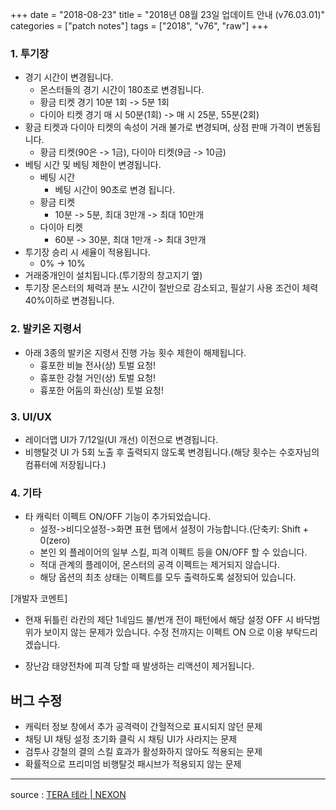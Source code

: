 +++
date = "2018-08-23"
title = "2018년 08월 23일 업데이트 안내 (v76.03.01)"
categories = ["patch notes"]
tags = ["2018", "v76", "raw"]
+++

### 1. 투기장
- 경기 시간이 변경됩니다.
  - 몬스터들의 경기 시간이 180초로 변경됩니다.
  - 황금 티켓 경기 10분 1회 -> 5분 1회
  - 다이아 티켓 경기 매 시 50분(1회) -> 매 시 25분, 55분(2회)
- 황금 티켓과 다이아 티켓의 속성이 거래 불가로 변경되며, 상점 판매 가격이 변동됩니다.
  - 황금 티켓(90은 -> 1금), 다이아 티켓(9금 -> 10금)
- 베팅 시간 및 베팅 제한이 변경됩니다.
  - 베팅 시간
    - 베팅 시간이 90초로 변경 됩니다.
  - 황금 티켓
    - 10분 -> 5분, 최대 3만개 -> 최대 10만개
  - 다이아 티켓
    - 60분 -> 30분, 최대 1만개 -> 최대 3만개
- 투기장 승리 시 세율이 적용됩니다.
  - 0% -> 10%
- 거래중개인이 설치됩니다.(투기장의 창고지기 옆)
- 투기장 몬스터의 체력과 분노 시간이 절반으로 감소되고, 필살기 사용 조건이 체력 40%이하로 변경됩니다.

### 2. 발키온 지령서
- 아래 3종의 발키온 지령서 진행 가능 횟수 제한이 해제됩니다.
  - 흉포한 비늘 전사(상) 토벌 요청!
  - 흉포한 강철 거인(상) 토벌 요청!
  - 흉포한 어둠의 화신(상) 토벌 요청!

### 3. UI/UX
- 레이더맵 UI가 7/12일(UI 개선) 이전으로 변경됩니다.
- 비행탈것 UI 가 5회 노출 후 출력되지 않도록 변경됩니다.(해당 횟수는 수호자님의 컴퓨터에 저장됩니다.)

### 4. 기타
- 타 캐릭터 이펙트 ON/OFF 기능이 추가되었습니다.
  - 설정->비디오설정->화면 표현 탭에서 설정이 가능합니다.(단축키: Shift + 0(zero)
  - 본인 외 플레이어의 일부 스킬, 피격 이펙트 등을 ON/OFF 할 수 있습니다.
  - 적대 관계의 플레이어, 몬스터의 공격 이펙트는 제거되지 않습니다.
  - 해당 옵션의 최초 상태는 이펙트를 모두 출력하도록 설정되어 있습니다.

[개발자 코멘트]
- 현재 뒤틀린 라칸의 제단 1네임드 불/번개 전이 패턴에서 해당 설정 OFF 시 바닥범위가 보이지 않는 문제가 있습니다. 수정 전까지는 이펙트 ON 으로 이용 부탁드리겠습니다.

- 장난감 태양전차에 피격 당할 때 발생하는 리액션이 제거됩니다.

## 버그 수정

- 캐릭터 정보 창에서 추가 공격력이 간헐적으로 표시되지 않던 문제
- 채팅 UI 채팅 설정 초기화 클릭 시 채팅 UI가 사라지는 문제
- 검투사 강철의 결의 스킬 효과가 활성화하지 않아도 적용되는 문제
- 확률적으로 프리미엄 비행탈것 패시브가 적용되지 않는 문제

----

source : [TERA 테라 | NEXON](http://tera.nexon.com/news/update/view.aspx?n4articlesn=353)
